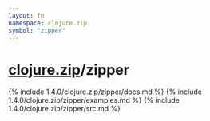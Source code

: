```yaml
---
layout: fn
namespace: clojure.zip
symbol: "zipper"
---
```


# [clojure.zip](../)/zipper

{% include 1.4.0/clojure.zip/zipper/docs.md %}
{% include 1.4.0/clojure.zip/zipper/examples.md %}
{% include 1.4.0/clojure.zip/zipper/src.md %}

